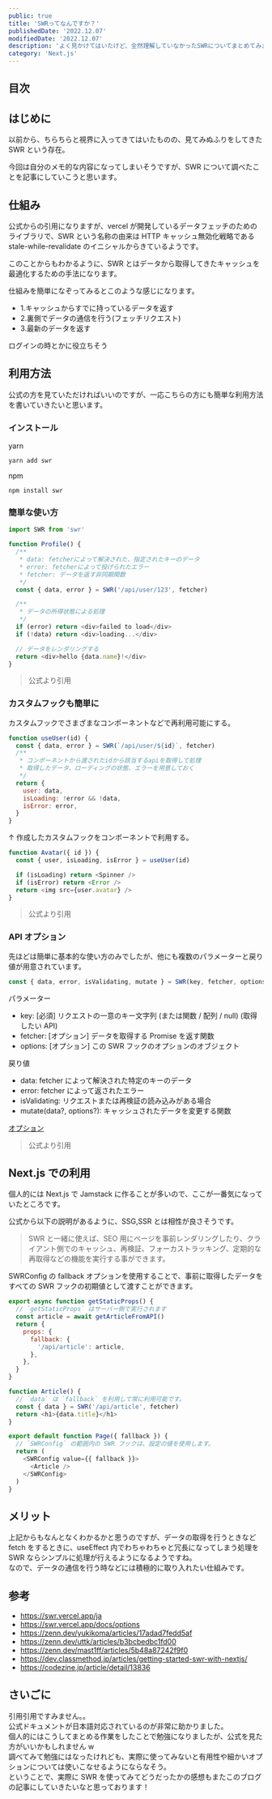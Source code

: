 ```yaml
---
public: true
title: 'SWRってなんですか？'
publishedDate: '2022.12.07'
modifiedDate: '2022.12.07'
description: 'よく見かけてはいたけど、全然理解していなかったSWRについてまとめてみました'
category: 'Next.js'
---
```


## 目次

## はじめに

以前から、ちらちらと視界に入ってきてはいたものの、見てみぬふりをしてきた SWR という存在。

今回は自分のメモ的な内容になってしまいそうですが、SWR について調べたことを記事にしていこうと思います。

## 仕組み

公式からの引用になりますが、vercel が開発しているデータフェッチのためのライブラリで、SWR という名称の由来は HTTP キャッシュ無効化戦略である stale-while-revalidate のイニシャルからきているようです。

このことからもわかるように、SWR とはデータから取得してきたキャッシュを最適化するための手法になります。

仕組みを簡単になぞってみるとこのような感じになります。

- 1.キャッシュからすでに持っているデータを返す
- 2.裏側でデータの通信を行う(フェッチリクエスト)
- 3.最新のデータを返す

ログインの時とかに役立ちそう

## 利用方法

公式の方を見ていただければいいのですが、一応こちらの方にも簡単な利用方法を書いていきたいと思います。

### インストール

yarn

```
yarn add swr
```

npm

```
npm install swr
```

### 簡単な使い方

```js
import SWR from 'swr'

function Profile() {
  /**
   * data: fetcherによって解決された、指定されたキーのデータ
   * error: fetcherによって投げられたエラー
   * fetcher: データを返す非同期関数
   */
  const { data, error } = SWR('/api/user/123', fetcher)

  /**
   * データの所得状態による処理
   */
  if (error) return <div>failed to load</div>
  if (!data) return <div>loading...</div>

  // データをレンダリングする
  return <div>hello {data.name}!</div>
}
```

> 公式より引用

### カスタムフックも簡単に

カスタムフックでさまざまなコンポーネントなどで再利用可能にする。

```js
function useUser(id) {
  const { data, error } = SWR(`/api/user/${id}`, fetcher)
  /**
   * コンポーネントから渡されたidから該当するapiを取得して処理
   * 取得したデータ、ローディングの状態、エラーを用意しておく
   */
  return {
    user: data,
    isLoading: !error && !data,
    isError: error,
  }
}
```

↑ 作成したカスタムフックをコンポーネントで利用する。

```js
function Avatar({ id }) {
  const { user, isLoading, isError } = useUser(id)

  if (isLoading) return <Spinner />
  if (isError) return <Error />
  return <img src={user.avatar} />
}
```

> 公式より引用

### API オプション

先ほどは簡単に基本的な使い方のみでしたが、他にも複数のパラメーターと戻り値が用意されています。

```js
const { data, error, isValidating, mutate } = SWR(key, fetcher, options)
```

パラメーター

- key: [必須] リクエストの一意のキー文字列 (または関数 / 配列 / null) (取得したい API)
- fetcher: [オプション] データを取得する Promise を返す関数
- options: [オプション] この SWR フックのオプションのオブジェクト

戻り値

- data: fetcher によって解決された特定のキーのデータ
- error: fetcher によって返されたエラー
- isValidating: リクエストまたは再検証の読み込みがある場合
- mutate(data?, options?): キャッシュされたデータを変更する関数

[オプション](https://swr.vercel.app/docs/options#options)

> 公式より引用

## Next.js での利用

個人的には Next.js で Jamstack に作ることが多いので、ここが一番気になっていたところです。

公式から以下の説明があるように、SSG,SSR とは相性が良さそうです。

> SWR と一緒に使えば、SEO 用にページを事前レンダリングしたり、クライアント側でのキャッシュ、再検証、フォーカストラッキング、定期的な再取得などの機能を実行する事ができます。

SWRConfig の fallback オプションを使用することで、事前に取得したデータをすべての SWR フックの初期値として渡すことができます。

```js
export async function getStaticProps() {
  // `getStaticProps` はサーバー側で実行されます
  const article = await getArticleFromAPI()
  return {
    props: {
      fallback: {
        '/api/article': article,
      },
    },
  }
}

function Article() {
  // `data` は `fallback` を利用して常に利用可能です。
  const { data } = SWR('/api/article', fetcher)
  return <h1>{data.title}</h1>
}

export default function Page({ fallback }) {
  // `SWRConfig` の範囲内の SWR フックは、設定の値を使用します。
  return (
    <SWRConfig value={{ fallback }}>
      <Article />
    </SWRConfig>
  )
}
```

## メリット

上記からもなんとなくわかるかと思うのですが、データの取得を行うときなど fetch をするときに、useEffect 内でわちゃわちゃと冗長になってしまう処理を SWR ならシンプルに処理が行えるようになるようですね。  
なので、データの通信を行う時などには積極的に取り入れたい仕組みです。

## 参考

- https://swr.vercel.app/ja
- https://swr.vercel.app/docs/options
- https://zenn.dev/yukikoma/articles/17adad7fedd5af
- https://zenn.dev/uttk/articles/b3bcbedbc1fd00
- https://zenn.dev/mast1ff/articles/5b48a87242f9f0
- https://dev.classmethod.jp/articles/getting-started-swr-with-nextjs/
- https://codezine.jp/article/detail/13836

## さいごに

引用引用ですみません。。  
公式ドキュメントが日本語対応されているのが非常に助かりました。  
個人的にはこうしてまとめる作業をしたことで勉強になりましたが、公式を見た方がいいかもしれません w  
調べてみて勉強にはなったけれども、実際に使ってみないと有用性や細かいオプションについては使いこなせるようにならなそう。  
ということで、実際に SWR を使ってみてどうだったかの感想もまたこのブログの記事にしていきたいなと思っております！

